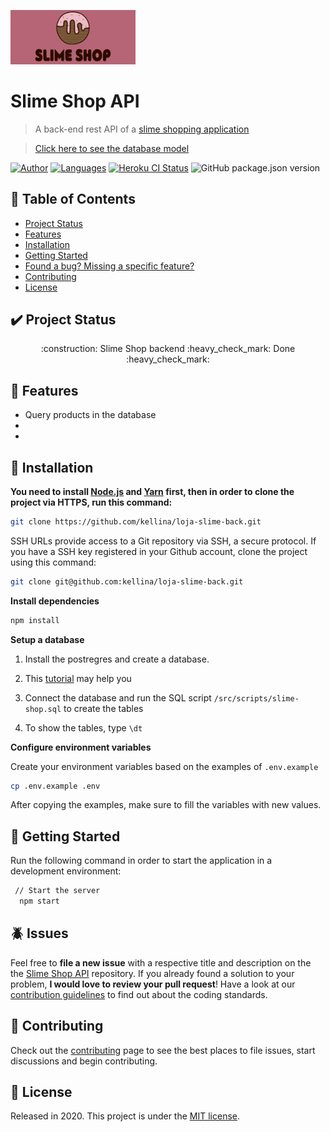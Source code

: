 <p align="left">
   <img src="./assets/logo.png" width="200"/>
</p>

# Slime Shop API

> A back-end rest API of a [slime shopping application](https://github.com/kellina/loja-slime-front)

> [Click here to see the database model](https://dbdiagram.io/d/5fe73bce9a6c525a03bc55dd)

[![Author](https://img.shields.io/badge/author-kellina-b56576?style=flat-square)](https://github.com/kellina)
[![Languages](https://img.shields.io/github/languages/count/kellina/spotify-api-pkce?color=%23b56576&style=flat-square)](#)
[![Heroku CI Status](https://loja-slime-backend.herokuapp.com/last.svg)](https://dashboard.heroku.com/pipelines/pipeline/tests)
![GitHub package.json version](https://img.shields.io/github/package-json/v/kellina/loja-slime-back?color=b56576)

## :pushpin: Table of Contents

-   [Project Status](#heavy_check_mark-project-status)
-   [Features](#rocket-features)
-   [Installation](#construction_worker-installation)
-   [Getting Started](#runner-getting-started)
-   [Found a bug? Missing a specific feature?](#bug-issues)
-   [Contributing](#tada-contributing)
-   [License](#closed_book-license)

## :heavy_check_mark: Project Status

<p align="center">
  :construction: Slime Shop backend :heavy_check_mark: Done :heavy_check_mark:
</p>

## :rocket: Features

-   Query products in the database
-
-

## :construction_worker: Installation

**You need to install [Node.js](https://nodejs.org/en/download/) and [Yarn](https://yarnpkg.com/) first, then in order to clone the project via HTTPS, run this command:**

```bash
git clone https://github.com/kellina/loja-slime-back.git
```

SSH URLs provide access to a Git repository via SSH, a secure protocol. If you have a SSH key registered in your Github account, clone the project using this command:

```bash
git clone git@github.com:kellina/loja-slime-back.git
```

**Install dependencies**

```bash
npm install
```

**Setup a database**

1. Install the postregres and create a database.

2. This [tutorial](https://www.digitalocean.com/community/tutorials/how-to-install-and-use-postgresql-on-ubuntu-18-04) may help you

3. Connect the database and run the SQL script `/src/scripts/slime-shop.sql` to create the tables

4. To show the tables, type `\dt`

**Configure environment variables**

Create your environment variables based on the examples of `.env.example`

```bash
cp .env.example .env
```

After copying the examples, make sure to fill the variables with new values.

## :runner: Getting Started

Run the following command in order to start the application in a development environment:

```bash
 // Start the server
  npm start
```

## :beetle: Issues

Feel free to **file a new issue** with a respective title and description on the the [Slime Shop API](https://github.com/kellina/loja-slime-back/issues) repository. If you already found a solution to your problem, **I would love to review your pull request**! Have a look at our [contribution guidelines](https://github.com/kellina/loja-slime-back/blob/master/CONTRIBUTING.md) to find out about the coding standards.

## :tada: Contributing

Check out the [contributing](https://github.com/kellina/loja-slime-back/blob/master/CONTRIBUTING.md) page to see the best places to file issues, start discussions and begin contributing.

## :closed_book: License

Released in 2020.
This project is under the [MIT license](https://github.com/kellina/loja-slime-back/blob/master/LICENSE).
